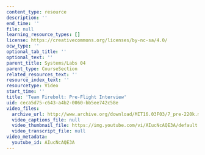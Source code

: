 ```yaml
---
content_type: resource
description: ''
end_time: ''
file: null
learning_resource_types: []
license: https://creativecommons.org/licenses/by-nc-sa/4.0/
ocw_type: ''
optional_tab_title: ''
optional_text: ''
parent_title: Systems/Labs 04
parent_type: CourseSection
related_resources_text: ''
resource_index_text: ''
resourcetype: Video
start_time: ''
title: 'Team Firebolt: Pre-Flight Interview'
uid: ceca5d75-c643-a4b2-0060-bb5ee742c58e
video_files:
  archive_url: http://www.archive.org/download/MIT16.03F03/7_pre-220k.mp4
  video_captions_file: null
  video_thumbnail_file: https://img.youtube.com/vi/AIucNcAQE3A/default.jpg
  video_transcript_file: null
video_metadata:
  youtube_id: AIucNcAQE3A
---
```

